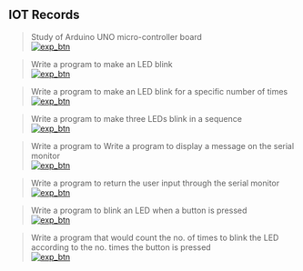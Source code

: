 ## **IOT Records**

> Study of Arduino UNO micro-controller board   
[![exp_btn](https://img.shields.io/badge/Experiment_01-%23000000.svg?style=for-the-badge&logo=CircuitVerse&logoColor=FF7139)](experiments/1.md)

> Write a program to make an LED blink  
[![exp_btn](https://img.shields.io/badge/Experiment_02-%23000000.svg?style=for-the-badge&logo=CircuitVerse&logoColor=FF7139)](experiments/2.md)

> Write a program to make an LED blink for a specific number of times  
[![exp_btn](https://img.shields.io/badge/Experiment_03-%23000000.svg?style=for-the-badge&logo=CircuitVerse&logoColor=FF7139)](experiments/3.md)

> Write a program to make three LEDs blink in a sequence  
[![exp_btn](https://img.shields.io/badge/Experiment_04-%23000000.svg?style=for-the-badge&logo=CircuitVerse&logoColor=FF7139)](experiments/4.md)

> Write a program to  Write a program to display a message on the serial monitor  
[![exp_btn](https://img.shields.io/badge/Experiment_05-%23000000.svg?style=for-the-badge&logo=CircuitVerse&logoColor=FF7139)](experiments/5.md)

> Write a program to return the user input through the serial monitor  
[![exp_btn](https://img.shields.io/badge/Experiment_06-%23000000.svg?style=for-the-badge&logo=CircuitVerse&logoColor=FF7139)](experiments/6.md)

> Write a program to blink an LED when a button is pressed  
[![exp_btn](https://img.shields.io/badge/Experiment_07-%23000000.svg?style=for-the-badge&logo=CircuitVerse&logoColor=FF7139)](experiments/7.md)

> Write a program that would count the no. of times to blink the LED according to the no. times the button is pressed  
[![exp_btn](https://img.shields.io/badge/Experiment_08-%23000000.svg?style=for-the-badge&logo=CircuitVerse&logoColor=FF7139)](experiments/8.md)